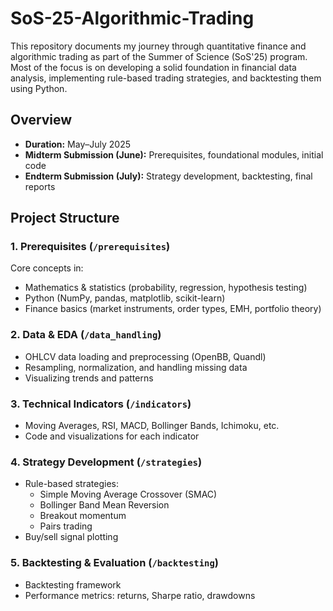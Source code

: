 # SoS-25-Algorithmic-Trading

This repository documents my journey through quantitative finance and algorithmic trading as part of the Summer of Science (SoS'25) program. Most of the focus is on developing a solid foundation in financial data analysis, implementing rule-based trading strategies, and backtesting them using Python.

## Overview

- **Duration:** May–July 2025  
- **Midterm Submission (June):** Prerequisites, foundational modules, initial code  
- **Endterm Submission (July):** Strategy development, backtesting, final reports

## Project Structure

### 1. Prerequisites (`/prerequisites`)
Core concepts in:
- Mathematics & statistics (probability, regression, hypothesis testing)
- Python (NumPy, pandas, matplotlib, scikit-learn)
- Finance basics (market instruments, order types, EMH, portfolio theory)

### 2. Data & EDA (`/data_handling`)
- OHLCV data loading and preprocessing (OpenBB, Quandl)
- Resampling, normalization, and handling missing data
- Visualizing trends and patterns

### 3. Technical Indicators (`/indicators`)
- Moving Averages, RSI, MACD, Bollinger Bands, Ichimoku, etc.
- Code and visualizations for each indicator

### 4. Strategy Development (`/strategies`)
- Rule-based strategies:
  - Simple Moving Average Crossover (SMAC)
  - Bollinger Band Mean Reversion
  - Breakout momentum
  - Pairs trading
- Buy/sell signal plotting

### 5. Backtesting & Evaluation (`/backtesting`)
- Backtesting framework
- Performance metrics: returns, Sharpe ratio, drawdowns

